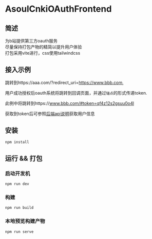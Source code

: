 # AsoulCnkiOAuthFrontend

## 简述
为b站提供第三方oauth服务  
尽量保持打包产物的精简以提升用户体验  
打包采用vite进行，css使用tailwindcss  

## 接入示例
跳转到https://aaa.com/?redirect_uri=https://www.bbb.com,

用户成功授权后oauth系统将跳转到回调页面，并通过`锚点`的形式传递token.

此例中将跳转到https://www.bbb.com/#token=qf4z12s2gsuu0o4l

获取到token后可参照[后端api说明](https://github.com/ASoulCnki/ASoulCnkiOAuth#%E9%80%9A%E8%BF%87token%E8%8E%B7%E5%8F%96%E7%94%A8%E6%88%B7%E4%BF%A1%E6%81%AF)获取用户信息

## 安装

```bash
npm install
```

## 运行 && 打包

### 启动开发机

```bash
npm run dev
```

### 构建

```bash
npm run build
```

### 本地预览构建产物

```bash
npm run serve
```